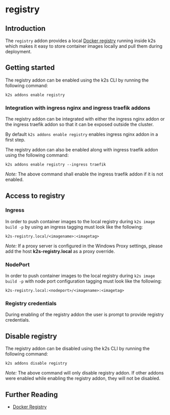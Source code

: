 <!--
SPDX-FileCopyrightText: © 2023 Siemens Healthcare GmbH

SPDX-License-Identifier: MIT
-->

# registry

## Introduction

The `registry` addon provides a local [Docker registry](https://github.com/distribution/distribution) running inside k2s which makes it easy to store container images locally and pull them during deployment.

## Getting started

The registry addon can be enabled using the k2s CLI by running the following command:
```
k2s addons enable registry
```

### Integration with ingress nginx and ingress traefik addons

The registry addon can be integrated with either the ingress nginx addon or the ingress traefik addon so that it can be exposed outside the cluster.

By default `k2s addons enable registry` enables ingress nginx addon in a first step.

The registry addon can also be enabled along with ingress traefik addon using the following command:
```
k2s addons enable registry --ingress traefik
```
_Note:_ The above command shall enable the ingress traefik addon if it is not enabled.

## Access to registry

### Ingress

In order to push container images to the local registry during `k2s image build -p` by using an ingress tagging must look like the following:

```
k2s-registry.local/<imagename>:<imagetag>
```

_Note:_ If a proxy server is configured in the Windows Proxy settings, please add the host **k2s-registry.local** as a proxy override.

### NodePort

In order to push container images to the local registry during `k2s image build -p` with node port configuration tagging must look like the following:

```
k2s-registry.local:<nodeport>/<imagename>:<imagetag>
```

### Registry credentials

During enabling of the registry addon the user is prompt to provide registry credentials.

## Disable registry

The registry addon can be disabled using the k2s CLI by running the following command:
```
k2s addons disable registry
```

_Note:_ The above command will only disable registry addon. If other addons were enabled while enabling the registry addon, they will not be disabled.

## Further Reading
- [Docker Registry](https://docs.docker.com/registry/)

